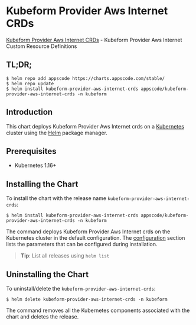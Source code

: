 # Kubeform Provider Aws Internet CRDs

[Kubeform Provider Aws Internet CRDs](https://github.com/kubeform) - Kubeform Provider Aws Internet Custom Resource Definitions

## TL;DR;

```console
$ helm repo add appscode https://charts.appscode.com/stable/
$ helm repo update
$ helm install kubeform-provider-aws-internet-crds appscode/kubeform-provider-aws-internet-crds -n kubeform
```

## Introduction

This chart deploys Kubeform Provider Aws Internet crds on a [Kubernetes](http://kubernetes.io) cluster using the [Helm](https://helm.sh) package manager.

## Prerequisites

- Kubernetes 1.16+

## Installing the Chart

To install the chart with the release name `kubeform-provider-aws-internet-crds`:

```console
$ helm install kubeform-provider-aws-internet-crds appscode/kubeform-provider-aws-internet-crds -n kubeform
```

The command deploys Kubeform Provider Aws Internet crds on the Kubernetes cluster in the default configuration. The [configuration](#configuration) section lists the parameters that can be configured during installation.

> **Tip**: List all releases using `helm list`

## Uninstalling the Chart

To uninstall/delete the `kubeform-provider-aws-internet-crds`:

```console
$ helm delete kubeform-provider-aws-internet-crds -n kubeform
```

The command removes all the Kubernetes components associated with the chart and deletes the release.


